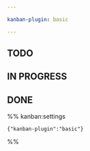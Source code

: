 ```yaml
---

kanban-plugin: basic

---
```


## TODO



## IN PROGRESS



## DONE





%% kanban:settings
```
{"kanban-plugin":"basic"}
```
%%